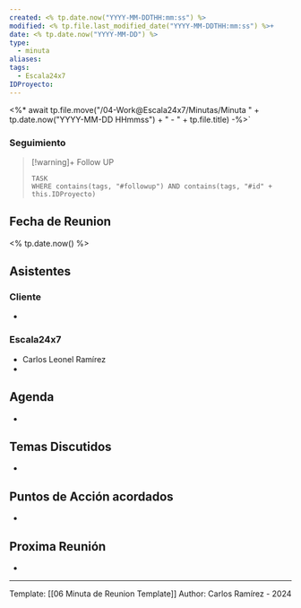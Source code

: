 ```yaml
---
created: <% tp.date.now("YYYY-MM-DDTHH:mm:ss") %>
modified: <% tp.file.last_modified_date("YYYY-MM-DDTHH:mm:ss") %>+
date: <% tp.date.now("YYYY-MM-DD") %>
type:
  - minuta
aliases: 
tags:
  - Escala24x7
IDProyecto: 
---
```


<%* await tp.file.move("/04-Work@Escala24x7/Minutas/Minuta " + tp.date.now("YYYY-MM-DD HHmmss") + " - " + tp.file.title) -%>`

### Seguimiento

> [!warning]+ Follow UP
>```dataview
> TASK
>WHERE contains(tags, "#followup") AND contains(tags, "#id" + this.IDProyecto)
> ```

## Fecha de Reunion
<% tp.date.now() %>

## Asistentes

### Cliente
* 
### Escala24x7
- Carlos Leonel Ramírez
-  

## Agenda
* 
## Temas Discutidos
*  

## Puntos de Acción acordados
- 

## Proxima Reunión
*   

---
Template: [[06 Minuta de Reunion Template]]
Author: Carlos Ramírez - 2024
